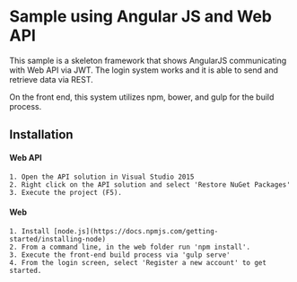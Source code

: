 # Sample using Angular JS and Web API

This sample is a skeleton framework that shows AngularJS communicating with Web API via
JWT.  The login system works and it is able to send and retrieve data via REST.

On the front end, this system utilizes npm, bower, and gulp for the build process.

## Installation

#### Web API
    1. Open the API solution in Visual Studio 2015
    2. Right click on the API solution and select 'Restore NuGet Packages'
    3. Execute the project (F5).

#### Web
    1. Install [node.js](https://docs.npmjs.com/getting-started/installing-node)
    2. From a command line, in the web folder run 'npm install'.
    3. Execute the front-end build process via 'gulp serve'
    4. From the login screen, select 'Register a new account' to get started.
